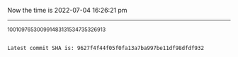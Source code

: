 Now the time is 2022-07-04 16:26:21 pm

---

<small>100109765300991483131534735326913</small>

```txt

Latest commit SHA is: 9627f4f44f05f0fa13a7ba997be11df98dfdf932
```
